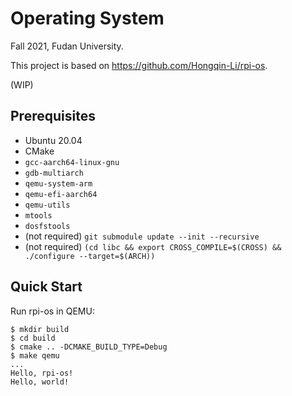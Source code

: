 # Operating System

Fall 2021, Fudan University.

This project is based on <https://github.com/Hongqin-Li/rpi-os>.

(WIP)

## Prerequisites

* Ubuntu 20.04
* CMake
* `gcc-aarch64-linux-gnu`
* `gdb-multiarch`
* `qemu-system-arm`
* `qemu-efi-aarch64`
* `qemu-utils`
* `mtools`
* `dosfstools`
* (not required) `git submodule update --init --recursive`
* (not required) `(cd libc && export CROSS_COMPILE=$(CROSS) && ./configure --target=$(ARCH))`

## Quick Start

Run rpi-os in QEMU:

```shell
$ mkdir build
$ cd build
$ cmake .. -DCMAKE_BUILD_TYPE=Debug
$ make qemu
...
Hello, rpi-os!
Hello, world!
```
